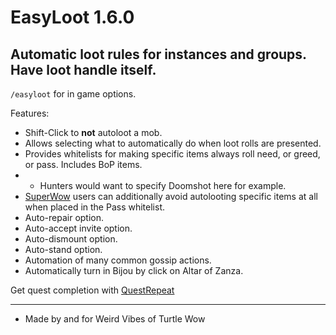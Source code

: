 # EasyLoot 1.6.0
Automatic loot rules for instances and groups. Have loot handle itself.  
---
`/easyloot` for in game options.  

Features:
* Shift-Click to **not** autoloot a mob.  
* Allows selecting what to automatically do when loot rolls are presented.  
* Provides whitelists for making specific items always roll need, or greed, or pass. Includes BoP items.  
* * Hunters would want to specify Doomshot here for example.  
* [SuperWow](https://github.com/balakethelock/SuperWoW/) users can additionally avoid autolooting specific items at all when placed in the Pass whitelist.  
* Auto-repair option.  
* Auto-accept invite option.  
* Auto-dismount option.  
* Auto-stand option.  
* Automation of many common gossip actions.  
* Automatically turn in Bijou by click on Altar of Zanza.  

Get quest completion with [QuestRepeat](https://github.com/MarcelineVQ/QuestRepeat) 

___
* Made by and for Weird Vibes of Turtle Wow  
